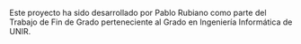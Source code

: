 Este proyecto ha sido desarrollado por Pablo Rubiano como parte del Trabajo de Fin de Grado perteneciente al Grado en Ingeniería Informática de UNIR.
